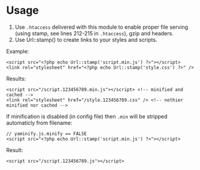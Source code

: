 # Usage

1. Use `.htaccess` delivered with this module to enable proper file serving (using stamp, see lines 212-215 in `.htaccess`), gzip and headers.
2. Use Url::stamp() to create links to your styles and scripts.

Example:

	<script src="<?php echo Url::stamp('script.min.js') ?>"></script>
	<link rel="stylesheet" href="<?php echo Url::stamp('style.css') ?>" />

Results:

	<script src="/script.123456789.min.js"></script> <!-- minified and cached -->
	<link rel="stylesheet" href="/style.123456789.css" /> <!-- nethier minified nor cached -->

If minification is disabled (in config file) then `.min` will be stripped automaticly from filename:

	// yaminify.js.minify == FALSE
	<script src="<?php echo Url::stamp('script.min.js') ?>"></script>

Result:

	<script src="/script.123456789.js"></script>


